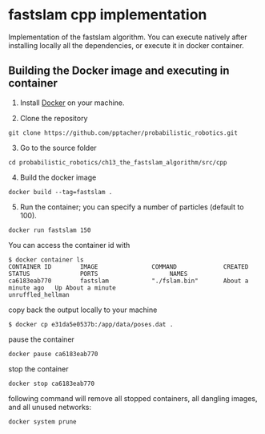# fastslam cpp implementation

Implementation of the fastslam algorithm. You can execute natively after installing locally all the dependencies, or execute it in docker container.

## Building the Docker image and executing in container

1. Install [Docker](https://www.docker.com/get-started) on your machine.

2. Clone the repository

```
git clone https://github.com/pptacher/probabilistic_robotics.git
```

3. Go to the source folder

```
cd probabilistic_robotics/ch13_the_fastslam_algorithm/src/cpp
```

4. Build the docker image

```
docker build --tag=fastslam .
```

5. Run the container; you can specify a number of particles (default to 100).

```
docker run fastslam 150
```

You can access the container id with
```
$ docker container ls
CONTAINER ID        IMAGE               COMMAND             CREATED              STATUS              PORTS                    NAMES
ca6183eab770        fastslam            "./fslam.bin"       About a minute ago   Up About a minute                            unruffled_hellman
```
copy back the output locally to your machine
```
$ docker cp e31da5e0537b:/app/data/poses.dat .
```

pause the container
```
docker pause ca6183eab770
```

stop the container
```
docker stop ca6183eab770
```

following command will remove all stopped containers, all dangling images, and all unused networks:
```
docker system prune
```
